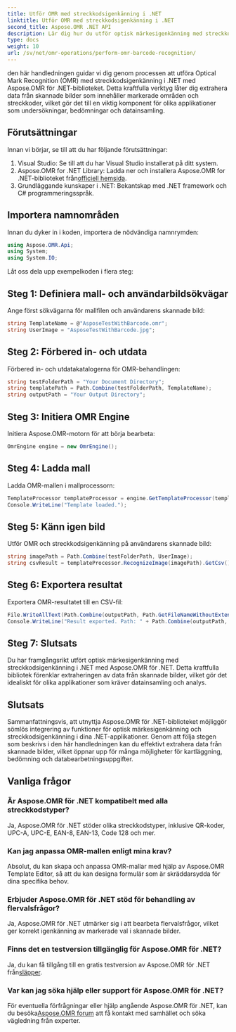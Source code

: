 ```yaml
---
title: Utför OMR med streckkodsigenkänning i .NET
linktitle: Utför OMR med streckkodsigenkänning i .NET
second_title: Aspose.OMR .NET API
description: Lär dig hur du utför optisk märkesigenkänning med streckkodsigenkänning i .NET med Aspose.OMR för .NET. Förenkla datautvinning från skannade bilder!
type: docs
weight: 10
url: /sv/net/omr-operations/perform-omr-barcode-recognition/
---
```

den här handledningen guidar vi dig genom processen att utföra Optical Mark Recognition (OMR) med streckkodsigenkänning i .NET med Aspose.OMR för .NET-biblioteket. Detta kraftfulla verktyg låter dig extrahera data från skannade bilder som innehåller markerade områden och streckkoder, vilket gör det till en viktig komponent för olika applikationer som undersökningar, bedömningar och datainsamling.
## Förutsättningar
Innan vi börjar, se till att du har följande förutsättningar:
1. Visual Studio: Se till att du har Visual Studio installerat på ditt system.
2.  Aspose.OMR for .NET Library: Ladda ner och installera Aspose.OMR for .NET-biblioteket från[officiell hemsida](https://releases.aspose.com/omr/net/).
3. Grundläggande kunskaper i .NET: Bekantskap med .NET framework och C# programmeringsspråk.
## Importera namnområden
Innan du dyker in i koden, importera de nödvändiga namnrymden:
```csharp
using Aspose.OMR.Api;
using System;
using System.IO;
```
Låt oss dela upp exempelkoden i flera steg:
## Steg 1: Definiera mall- och användarbildsökvägar
Ange först sökvägarna för mallfilen och användarens skannade bild:
```csharp
string TemplateName = @"AsposeTestWithBarcode.omr";
string UserImage = "AsposeTestWithBarcode.jpg";
```
## Steg 2: Förbered in- och utdata
Förbered in- och utdatakatalogerna för OMR-behandlingen:
```csharp
string testFolderPath = "Your Document Directory";
string templatePath = Path.Combine(testFolderPath, TemplateName);
string outputPath = "Your Output Directory";
```
## Steg 3: Initiera OMR Engine
Initiera Aspose.OMR-motorn för att börja bearbeta:
```csharp
OmrEngine engine = new OmrEngine();
```
## Steg 4: Ladda mall
Ladda OMR-mallen i mallprocessorn:
```csharp
TemplateProcessor templateProcessor = engine.GetTemplateProcessor(templatePath);
Console.WriteLine("Template loaded.");
```
## Steg 5: Känn igen bild
Utför OMR och streckkodsigenkänning på användarens skannade bild:
```csharp
string imagePath = Path.Combine(testFolderPath, UserImage);
string csvResult = templateProcessor.RecognizeImage(imagePath).GetCsv();
```
## Steg 6: Exportera resultat
Exportera OMR-resultatet till en CSV-fil:
```csharp
File.WriteAllText(Path.Combine(outputPath, Path.GetFileNameWithoutExtension(UserImage) + ".csv"), csvResult);
Console.WriteLine("Result exported. Path: " + Path.Combine(outputPath, Path.GetFileNameWithoutExtension(UserImage) + ".csv"));
```
## Steg 7: Slutsats
Du har framgångsrikt utfört optisk märkesigenkänning med streckkodsigenkänning i .NET med Aspose.OMR för .NET. Detta kraftfulla bibliotek förenklar extraheringen av data från skannade bilder, vilket gör det idealiskt för olika applikationer som kräver datainsamling och analys.
## Slutsats
Sammanfattningsvis, att utnyttja Aspose.OMR för .NET-biblioteket möjliggör sömlös integrering av funktioner för optisk märkesigenkänning och streckkodsigenkänning i dina .NET-applikationer. Genom att följa stegen som beskrivs i den här handledningen kan du effektivt extrahera data från skannade bilder, vilket öppnar upp för många möjligheter för kartläggning, bedömning och databearbetningsuppgifter.
## Vanliga frågor
### Är Aspose.OMR för .NET kompatibelt med alla streckkodstyper?
Ja, Aspose.OMR för .NET stöder olika streckkodstyper, inklusive QR-koder, UPC-A, UPC-E, EAN-8, EAN-13, Code 128 och mer.
### Kan jag anpassa OMR-mallen enligt mina krav?
Absolut, du kan skapa och anpassa OMR-mallar med hjälp av Aspose.OMR Template Editor, så att du kan designa formulär som är skräddarsydda för dina specifika behov.
### Erbjuder Aspose.OMR för .NET stöd för behandling av flervalsfrågor?
Ja, Aspose.OMR för .NET utmärker sig i att bearbeta flervalsfrågor, vilket ger korrekt igenkänning av markerade val i skannade bilder.
### Finns det en testversion tillgänglig för Aspose.OMR för .NET?
 Ja, du kan få tillgång till en gratis testversion av Aspose.OMR för .NET från[släpper](https://releases.aspose.com/).
### Var kan jag söka hjälp eller support för Aspose.OMR för .NET?
 För eventuella förfrågningar eller hjälp angående Aspose.OMR för .NET, kan du besöka[Aspose.OMR forum](https://forum.aspose.com/c/omr/38) att få kontakt med samhället och söka vägledning från experter.